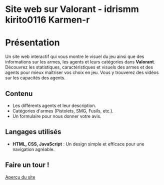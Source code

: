# Site web sur Valorant - idrismm kirito0116 Karmen-r
# Présentation  

Un site web interactif qui vous montre le visuel du jeu ainsi que des informations sur les armes, les agents et leurs catégories dans **Valorant**. Découvrez les statistiques, caractéristiques et visuels des armes et des agents pour mieux maîtriser vos choix en jeu. Vous y trouverez des vidéos sur les capacités des agents.

## Contenu  

- Les différents agents et leur description.
- Catégories d'armes (Pistolets, SMG, Fusils, etc.).    
- Un formulaire pour nous donner votre avis.  

## Langages utilisés  
- **HTML, CSS, JavaScript** : Un design simple et efficace pour une navigation agréable.  

## Faire un tour ! 
[Aperçu du site](https://idrismm.github.io/Site_web/index.html)

  
